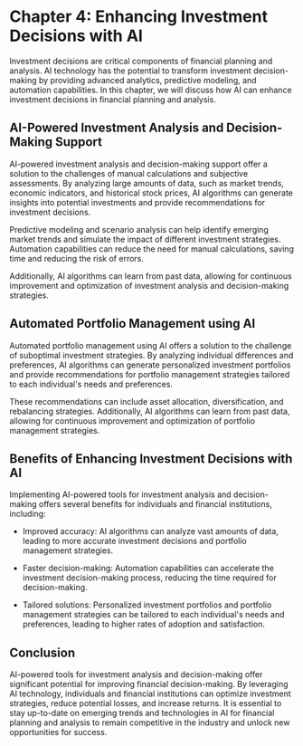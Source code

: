 Chapter 4: Enhancing Investment Decisions with AI
=================================================

Investment decisions are critical components of financial planning and analysis. AI technology has the potential to transform investment decision-making by providing advanced analytics, predictive modeling, and automation capabilities. In this chapter, we will discuss how AI can enhance investment decisions in financial planning and analysis.

AI-Powered Investment Analysis and Decision-Making Support
----------------------------------------------------------

AI-powered investment analysis and decision-making support offer a solution to the challenges of manual calculations and subjective assessments. By analyzing large amounts of data, such as market trends, economic indicators, and historical stock prices, AI algorithms can generate insights into potential investments and provide recommendations for investment decisions.

Predictive modeling and scenario analysis can help identify emerging market trends and simulate the impact of different investment strategies. Automation capabilities can reduce the need for manual calculations, saving time and reducing the risk of errors.

Additionally, AI algorithms can learn from past data, allowing for continuous improvement and optimization of investment analysis and decision-making strategies.

Automated Portfolio Management using AI
---------------------------------------

Automated portfolio management using AI offers a solution to the challenge of suboptimal investment strategies. By analyzing individual differences and preferences, AI algorithms can generate personalized investment portfolios and provide recommendations for portfolio management strategies tailored to each individual's needs and preferences.

These recommendations can include asset allocation, diversification, and rebalancing strategies. Additionally, AI algorithms can learn from past data, allowing for continuous improvement and optimization of portfolio management strategies.

Benefits of Enhancing Investment Decisions with AI
--------------------------------------------------

Implementing AI-powered tools for investment analysis and decision-making offers several benefits for individuals and financial institutions, including:

* Improved accuracy: AI algorithms can analyze vast amounts of data, leading to more accurate investment decisions and portfolio management strategies.

* Faster decision-making: Automation capabilities can accelerate the investment decision-making process, reducing the time required for decision-making.

* Tailored solutions: Personalized investment portfolios and portfolio management strategies can be tailored to each individual's needs and preferences, leading to higher rates of adoption and satisfaction.

Conclusion
----------

AI-powered tools for investment analysis and decision-making offer significant potential for improving financial decision-making. By leveraging AI technology, individuals and financial institutions can optimize investment strategies, reduce potential losses, and increase returns. It is essential to stay up-to-date on emerging trends and technologies in AI for financial planning and analysis to remain competitive in the industry and unlock new opportunities for success.
